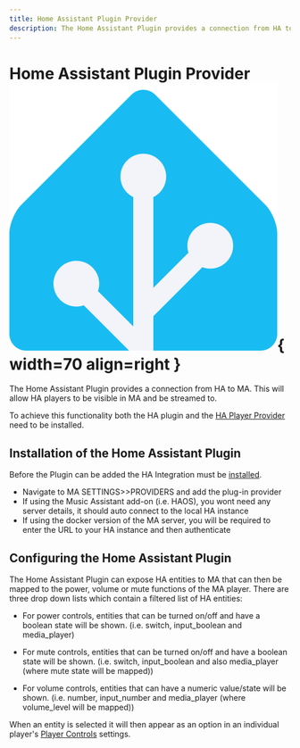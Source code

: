 ```yaml
---
title: Home Assistant Plugin Provider
description: The Home Assistant Plugin provides a connection from HA to MA
---
```

# Home Assistant Plugin Provider ![Preview image](assets/icons/ha-logo.png){ width=70 align=right }

The Home Assistant Plugin provides a connection from HA to MA. This will allow HA players to be visible in MA and be streamed to.

To achieve this functionality both the HA plugin and the [HA Player Provider](player-support/ha.md) need to be installed.

## Installation of the Home Assistant Plugin

Before the Plugin can be added the HA Integration must be [installed](integration/installation.md). 

- Navigate to MA SETTINGS>>PROVIDERS and add the plug-in provider
- If using the Music Assistant add-on (i.e. HAOS), you wont need any server details, it should auto connect to the local HA instance
- If using the docker version of the MA server, you will be required to enter the URL to your HA instance and then authenticate

## Configuring the Home Assistant Plugin

The Home Assistant Plugin can expose HA entities to MA that can then be mapped to the power, volume or mute functions of the MA player. There are three drop down lists which contain a filtered list of HA entities:

- For power controls, entities that can be turned on/off and have a boolean state will be shown. (i.e. switch, input_boolean and media_player)

- For mute controls, entities that can be turned on/off and have a boolean state will be shown. (i.e. switch, input_boolean and also media_player (where mute state will be mapped))

- For volume controls, entities that can have a numeric value/state will be shown. (i.e. number, input_number and media_player (where volume_level will be mapped))

When an entity is selected it will then appear as an option in an individual player's [Player Controls](https://www.music-assistant.io/player-support/#player-controls) settings.

